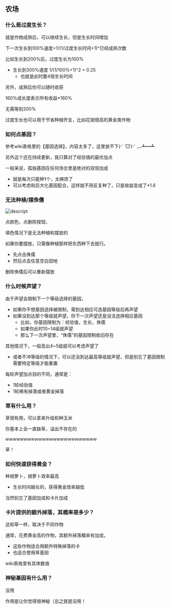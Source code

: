 农场
--

### 什么是过度生长？

就是作物成熟后，可以继续生长，但是生长时间增加

下一次生长到100%速度=1/(1/过度生长时间+1)^已经成熟次数

比如生长到200%后，过度生长为100%

*   生长到300%速度 1/(1/100%+1)^2 = 0.25
    *   也就是此时要4倍生长时间

另外，成熟后你可以随时收获 

160%成长度表示所有收益\*160%

无需等到200%

过度生长也可以用于节省种植开支，比如花销很高的黄金类作物

### 如何点基因？

参考wiki表格里的【基因选择】，内容太多了，这里放不下(╯‵□′)╯︵┻━┻

另外这个还在持续更新，我只算对了经验值的最优加点

一般来说，孤独基因在任何场合里是绝对的双倍加成

*   就是每次只能种1个，太麻烦了
*   可以考虑和巨大化基因配合，这样就不用反复种了，只是收益变成了\*1.6

### 无法种植/摆侏儒

![descript](api/attachments/cuJLFO7dlQFf/image/image.png)

点颜色，点删除按钮，

填色情况下是无法种植和摆放的

如果你要摆放，只需像种植那样把东西种下去就行。

*   先点击侏儒
*   然后点击任意空白田地

删除侏儒后可以重新摆放

### 什么时候声望？

由于声望会限制下一个等级选择的基因，

*   如果你不想基因选择被限制，需到达相应可选基因等级后再声望
*   如果没到达那个等级就声望，你下一次声望还是没法选择相应基因
    *   比如，你基因限制为：经验值，生长，侏儒
    *   如果你此时10~14级就声望
    *   那么下一次声望里，“侏儒”的基因限制依旧存在

其他情况下，一般高出4~5级就可以考虑声望了

*   或者不冲等级的情况下，可以还没到达最高等级就声望，但是别忘了基因限制需要特定等级才能重置

每轮声望加点目的不同，通常是：

*   1轮经验值
*   1轮稀有掉落或者黄金掉落

### 草有什么用？

草很有用，可以拿来升级和种玉米

你基本上会一直缺草，溢出不存在的

wwwwwwwwwwwwwwwwwwwwwwwww

草！

### 如何快速获得黄金？

种胡萝卜，胡萝卜效率最高

*   生长时间越长的，获得黄金效率越低

当然别忘了基因加成和卡片加成

### 卡片提供的额外掉落，其概率是多少？

这和草一样，取决于不同作物

通常，花费黄金高的作物，其额外掉落概率有加成，

*   这些作物适合用额外特殊掉落的卡
*   也适合使用草基因

wiki表格里有具体数值

### 神秘基因有什么用？

没用

作用是让你觉得很神秘（总之就是没用！